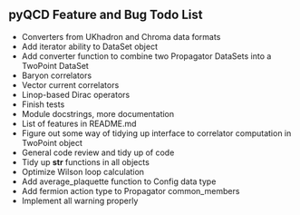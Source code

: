 pyQCD Feature and Bug Todo List
-------------------------------

- Converters from UKhadron and Chroma data formats
- Add iterator ability to DataSet object
- Add converter function to combine two Propagator DataSets into a TwoPoint DataSet
- Baryon correlators
- Vector current correlators
- Linop-based Dirac operators
- Finish tests
- Module docstrings, more documentation
- List of features in README.md
- Figure out some way of tidying up interface to correlator computation in TwoPoint object
- General code review and tidy up of code
- Tidy up __str__ functions in all objects
- Optimize Wilson loop calculation
- Add average_plaquette function to Config data type
- Add fermion action type to Propagator common_members
- Implement all warning properly
